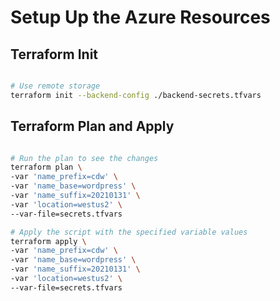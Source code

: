 # Setup Up the Azure Resources

## Terraform Init

```bash

# Use remote storage
terraform init --backend-config ./backend-secrets.tfvars

```

## Terraform Plan and Apply

```bash

# Run the plan to see the changes
terraform plan \
-var 'name_prefix=cdw' \
-var 'name_base=wordpress' \
-var 'name_suffix=20210131' \
-var 'location=westus2' \
--var-file=secrets.tfvars

# Apply the script with the specified variable values
terraform apply \
-var 'name_prefix=cdw' \
-var 'name_base=wordpress' \
-var 'name_suffix=20210131' \
-var 'location=westus2' \
--var-file=secrets.tfvars

```
